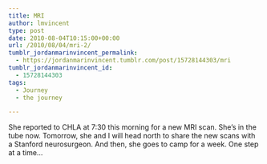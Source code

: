 ```yaml
---
title: MRI
author: lmvincent
type: post
date: 2010-08-04T10:15:00+00:00
url: /2010/08/04/mri-2/
tumblr_jordanmarinvincent_permalink:
  - https://jordanmarinvincent.tumblr.com/post/15728144303/mri
tumblr_jordanmarinvincent_id:
  - 15728144303
tags:
  - Journey
  - the journey

---
```

She reported to CHLA at 7:30 this morning for a new MRI scan. She&rsquo;s in the tube now. Tomorrow, she and I will head north to share the new scans with a Stanford neurosurgeon. And then, she goes to camp for a week. One step at a time&hellip;

<div class="blogger-post-footer">
  <img loading="lazy" width="1" height="1" src="https://blogger.googleusercontent.com/tracker/9039099668816362935-4927799421414716708?l=jordansjourney2.blogspot.com" alt="" />
</div>